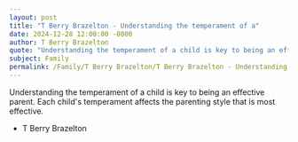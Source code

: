 ```yaml
---
layout: post
title: "T Berry Brazelton - Understanding the temperament of a"
date: 2024-12-28 12:00:00 -0000
author: T Berry Brazelton
quote: "Understanding the temperament of a child is key to being an effective parent. Each child's temperament affects the parenting style that is most effective."
subject: Family
permalink: /Family/T Berry Brazelton/T Berry Brazelton - Understanding the temperament of a
---
```


Understanding the temperament of a child is key to being an effective parent. Each child's temperament affects the parenting style that is most effective.

- T Berry Brazelton
